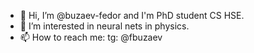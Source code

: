 - 👋 Hi, I’m @buzaev-fedor and I'm PhD student CS HSE.
- 👀 I’m interested in neural nets in physics.
- 📫 How to reach me: tg: @fbuzaev

<!---
buzaev-fedor/buzaev-fedor is a ✨ special ✨ repository because its `README.md` (this file) appears on your GitHub profile.
You can click the Preview link to take a look at your changes.
--->

